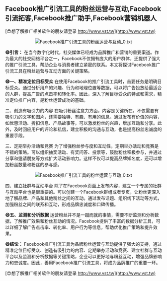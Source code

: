 ## **Facebook推广引流工具的粉丝运营与互动,Facebook引流拓客,Facebook推广助手,Facebook营销机器人**

[😍想了解推广相关软件的朋友请登录 http://www.vst.tw](http://www.vst.tw)

 <center><img src="https://vst.tw/MP4/tuiguang/png/5.png" alt="Facebook推广引流工具的粉丝运营与互动_0.txt"></center>

**😄引言：**
在当今数字化时代，社交媒体已经成为品牌推广和营销的重要渠道。作为最大的社交网络平台之一，Facebook不仅拥有庞大的用户群体，还提供了强大的推广引流工具，帮助企业与消费者建立紧密的联系。本文将探讨Facebook推广引流工具在粉丝运营与互动方面的关键策略。

**😄一、精准定位目标受众**
在使用Facebook的推广引流工具时，首要任务是明确目标受众。通过分析用户的兴趣、行为和地理位置等数据，可以将广告投放给最适合的人群，提高广告的点击率和转化率。因此，深入了解目标受众的特点和需求，精准定位推广内容，是粉丝运营成功的基础。

二、创造有吸引力的内容
在吸引粉丝注意力方面，内容是关键所在。不仅需要有吸引力的文字和图片，还需要独特、有趣、有用的信息。通过发布有价值的内容，如优惠活动、折扣信息、产品故事等，可以激发粉丝的兴趣，增加互动和分享。此外，及时回应用户的评论和私信，建立积极的沟通与互动，也是提高粉丝忠诚度的重要手段。

三、定期举办活动和竞赛
为了增强粉丝参与度和互动性，定期举办活动和竞赛是不错的策略。可以组织抽奖活动、有奖问答、投票等，鼓励粉丝积极参与，并通过分享和邀请朋友等方式扩大活动影响力。这样不仅可以提高品牌知名度，还可以增加粉丝数量和粉丝的参与感。

 <center><img src="https://vst.tw/MP4/tuiguang/png/7.png" alt="Facebook推广引流工具的粉丝运营与互动_0.txt"></center>

四、建立社群与互动平台
除了在Facebook页面上发布内容，建立一个专属的社群与互动平台也是很重要的。可以创建一个Facebook群组或者专页，让粉丝更深入地了解品牌、产品和其他粉丝之间的互动。通过发布话题、组织线下活动等方式，加强粉丝之间的联系和互动，形成品牌忠诚度和口碑传播。

**😄五、监测和分析数据**
运营粉丝并不是一蹴而就的事情，需要不断监测和分析数据，了解推广效果和粉丝互动的情况。Facebook提供了丰富的数据分析工具，可以详细了解广告点击率、转化率、用户行为等信息，帮助优化推广策略和提升效果。

**😄结论：**
Facebook推广引流工具为品牌粉丝运营与互动提供了强大的支持，通过精准定位目标受众、创造有吸引力的内容、定期举办活动和竞赛、建立社群与互动平台以及监测和分析数据等关键策略，企业可以更好地与粉丝互动，增强品牌影响力和忠诚度。因此，善用Facebook推广引流工具，将成为品牌推广的重要一环。

[😍想了解推广相关软件的朋友请登录 http://www.vst.tw](http://www.vst.tw)



